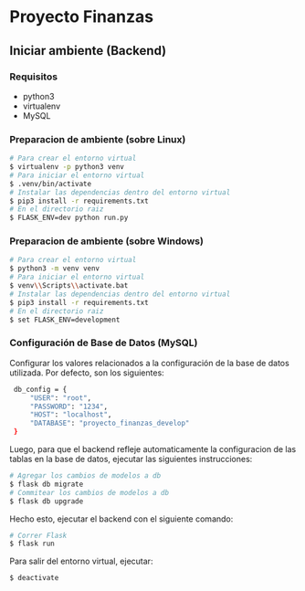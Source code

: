 # Proyecto Finanzas

## Iniciar ambiente (Backend)

### Requisitos

- python3
- virtualenv
- MySQL

### Preparacion de ambiente (sobre Linux)

```bash
# Para crear el entorno virtual
$ virtualenv -p python3 venv
# Para iniciar el entorno virtual
$ .venv/bin/activate
# Instalar las dependencias dentro del entorno virtual
$ pip3 install -r requirements.txt
# En el directorio raiz
$ FLASK_ENV=dev python run.py
```

### Preparacion de ambiente (sobre Windows)

```bash
# Para crear el entorno virtual
$ python3 -m venv venv
# Para iniciar el entorno virtual
$ venv\\Scripts\\activate.bat
# Instalar las dependencias dentro del entorno virtual
$ pip3 install -r requirements.txt
# En el directorio raiz
$ set FLASK_ENV=development
```

### Configuración de Base de Datos (MySQL)

Configurar los valores relacionados a la configuración de la base de datos utilizada. Por defecto, son los siguientes:

```bash
 db_config = {
     "USER": "root",
     "PASSWORD": "1234",
     "HOST": "localhost",
     "DATABASE": "proyecto_finanzas_develop"
 }
```

Luego, para que el backend refleje automaticamente la configuracion de las tablas en la base de datos, ejecutar las siguientes instrucciones:

```bash
# Agregar los cambios de modelos a db
$ flask db migrate
# Commitear los cambios de modelos a db
$ flask db upgrade
```

Hecho esto, ejecutar el backend con el siguiente comando:

```bash
# Correr Flask
$ flask run
```

Para salir del entorno virtual, ejecutar:

```bash
$ deactivate
```